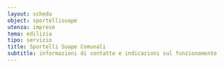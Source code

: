 ```yaml
---
layout: scheda
object: sportellisuape
utenza: imprese
tema: edilizia
tipo: servizio
title: Sportelli Suape Comunali
subtitle: informazioni di contatto e indicazioni sul funzionamento
---
```

